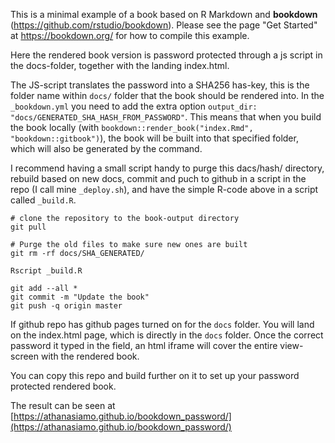 This is a minimal example of a book based on R Markdown and **bookdown** (https://github.com/rstudio/bookdown). Please see the page "Get Started" at https://bookdown.org/ for how to compile this example.

Here the rendered book version is password protected through a js script in the docs-folder, together with the landing index.html.

The JS-script translates the password into a SHA256 has-key, this is the folder name within `docs/` folder that the book should be rendered into. 
In the `_bookdown.yml` you need to add the extra option `output_dir: "docs/GENERATED_SHA_HASH_FROM_PASSWORD"`.
This means that when you build the book locally (with `bookdown::render_book("index.Rmd", "bookdown::gitbook")`), the book will be built into that specified folder, which will also be generated by the command.

I recommend having a small script handy to purge this dacs/hash/ directory, rebuild based on new docs, commit and puch to github in a script in the repo (I call mine `_deploy.sh`), and have the simple R-code above in a script called `_build.R`. 

``` 
# clone the repository to the book-output directory
git pull

# Purge the old files to make sure new ones are built
git rm -rf docs/SHA_GENERATED/

Rscript _build.R

git add --all *
git commit -m "Update the book"
git push -q origin master
```

If github repo has github pages turned on for the  `docs` folder. You will land on the index.html page, which is directly in the `docs` folder. 
Once the correct password it typed in the field, an html iframe will cover the entire view-screen with the rendered book. 

You can copy this repo and build further on it to set up your password protected rendered book. 

The result can be seen at [https://athanasiamo.github.io/bookdown_password/](https://athanasiamo.github.io/bookdown_password/)